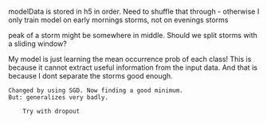 modelData is stored in h5 in order. 
Need to shuffle that through  - otherwise I only train model on early mornings storms, not on evenings storms


peak of a storm might be somewhere in middle. 
Should we split storms with a sliding window?


My model is just learning the mean occurrence prob of each class!
This is because it cannot extract useful information from the input data.
And that is because I dont separate the storms good enough.

    Changed by using SGD. Now finding a good minimum. 
    But: generalizes very badly. 

        Try with dropout